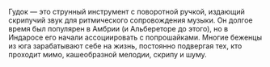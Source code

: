 Гудок — это струнный инструмент с поворотной ручкой, издающий скрипучий звук для ритмического сопровождения музыки. Он долгое время был популярен в Амбрии (и Альбереторе до этого), но в Индаросе его начали ассоциировать с попрошайками. Многие беженцы из юга зарабатывают себе на жизнь, постоянно подвергая тех, кто проходит мимо, кашеобразной мелодии, скрипу и шуму.